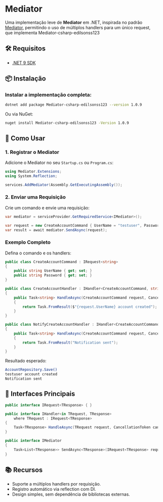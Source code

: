 
# Mediator

Uma implementação leve de **Mediator** em .NET, inspirada no padrão [Mediator](https://refactoring.guru/design-patterns/mediator), permitindo o uso de múltiplos handlers para um único request, que implementa Mediator-csharp-edilsonss123

## 🛠 Requisitos

- [.NET 9 SDK](https://dotnet.microsoft.com/download/dotnet/9.0)

## 📦 Instalação

### Instalar a implementação completa:
```bash
dotnet add package Mediator-csharp-edilsonss123 --version 1.0.9
```
Ou via NuGet:
```bash
nuget install Mediator-csharp-edilsonss123 -Version 1.0.9
```
## 🚀 Como Usar

### 1. Registrar o Mediator

Adicione o Mediator no seu `Startup.cs` ou `Program.cs`:
```csharp
using Mediator.Extensions;
using System.Reflection;

services.AddMediator(Assembly.GetExecutingAssembly());
```

### 2. Enviar uma Requisição

Crie um comando e envie uma requisição:
```csharp
var mediator = serviceProvider.GetRequiredService<IMediator>();

var request = new CreateAccountCommand { UserName = "testuser", Password = "testpassword" };
var result = await mediator.SendAsync(request);
```

### Exemplo Completo

Defina o comando e os handlers:
```csharp
public class CreateAccountCommand : IRequest<string>
{
    public string UserName { get; set; }
    public string Password { get; set; }
}

public class CreateAccountHandler : IHandler<CreateAccountCommand, string>
{
    public Task<string> HandleAsync(CreateAccountCommand request, CancellationToken cancellationToken)
    {
        return Task.FromResult($"{request.UserName} account created");
    }
}

public class NotifyCreateAccountHandler : IHandler<CreateAccountCommand, string>
{
    public Task<string> HandleAsync(CreateAccountCommand request, CancellationToken cancellationToken)
    {
        return Task.FromResult("Notification sent");
    }
}
```

Resultado esperado:
```bash
AccountRepository.Save()
testuser account created
Notification sent
```

## 🔧 Interfaces Principais

```csharp
public interface IRequest<TResponse> { }

public interface IHandler<in TRequest, TResponse>
    where TRequest : IRequest<TResponse>
{
    Task<TResponse> HandleAsync(TRequest request, CancellationToken cancellationToken = default);
}

public interface IMediator
{
    Task<List<TResponse>> SendAsync<TResponse>(IRequest<TResponse> request, CancellationToken cancellationToken = default);
}
```

## 📚 Recursos

- Suporte a múltiplos handlers por requisição.
- Registro automático via reflection com DI.
- Design simples, sem dependência de bibliotecas externas.
